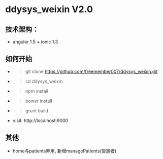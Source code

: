 # ddysys_weixin V2.0

## 技术架构：
- angular 1.5 + ionic 1.3

## 如何开始
- > git clone https://github.com/freemember007/ddysys_weixin.git
- > cd ddysys_weixin
- > npm install
- > bower install 
- > grunt build
- visit: http://localhost:9000

## 其他
- home与patients弃用, 新增managePatients(管患者)
